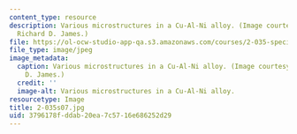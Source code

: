 ```yaml
---
content_type: resource
description: Various microstructures in a Cu-Al-Ni alloy. (Image courtesy of Prof.
  Richard D. James.)
file: https://ol-ocw-studio-app-qa.s3.amazonaws.com/courses/2-035-special-topics-in-mathematics-with-applications-linear-algebra-and-the-calculus-of-variations-spring-2007/3796178fddab20ea7c5716e686252d29_2-035s07.jpg
file_type: image/jpeg
image_metadata:
  caption: Various microstructures in a Cu-Al-Ni alloy. (Image courtesy of Prof. Richard
    D. James.)
  credit: ''
  image-alt: Various microstructures in a Cu-Al-Ni alloy.
resourcetype: Image
title: 2-035s07.jpg
uid: 3796178f-ddab-20ea-7c57-16e686252d29
---
```

